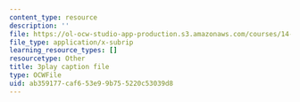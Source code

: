 ```yaml
---
content_type: resource
description: ''
file: https://ol-ocw-studio-app-production.s3.amazonaws.com/courses/14-01sc-principles-of-microeconomics-fall-2011/ab359177caf653e99b755220c53039d8_-5XT0Mzl72E.vtt
file_type: application/x-subrip
learning_resource_types: []
resourcetype: Other
title: 3play caption file
type: OCWFile
uid: ab359177-caf6-53e9-9b75-5220c53039d8
---
```


